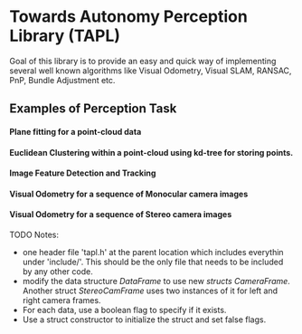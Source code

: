 # Towards Autonomy Perception Library (TAPL)

Goal of this library is to provide an easy and quick way of implementing several well known algorithms like Visual Odometry, Visual SLAM, RANSAC, PnP, Bundle Adjustment etc.

## Examples of Perception Task  

#### Plane fitting for a point-cloud data  

#### Euclidean Clustering within a point-cloud using kd-tree for storing points.  

#### Image Feature Detection and Tracking  

#### Visual Odometry for a sequence of Monocular camera images  

#### Visual Odometry for a sequence of Stereo camera images  

TODO Notes:

 - one header file 'tapl.h' at the parent location which includes everythin under 'include/'. This should be the only file that needs to be included by any other code.  
 - modify the data structure *DataFrame* to use new *structs* *CameraFrame*. Another struct *StereoCamFrame*  uses two instances of it for left and right camera frames. 
 - For each data, use a boolean flag to specify if it exists.  
 - Use a struct constructor to initialize the struct and set false flags.  
  

